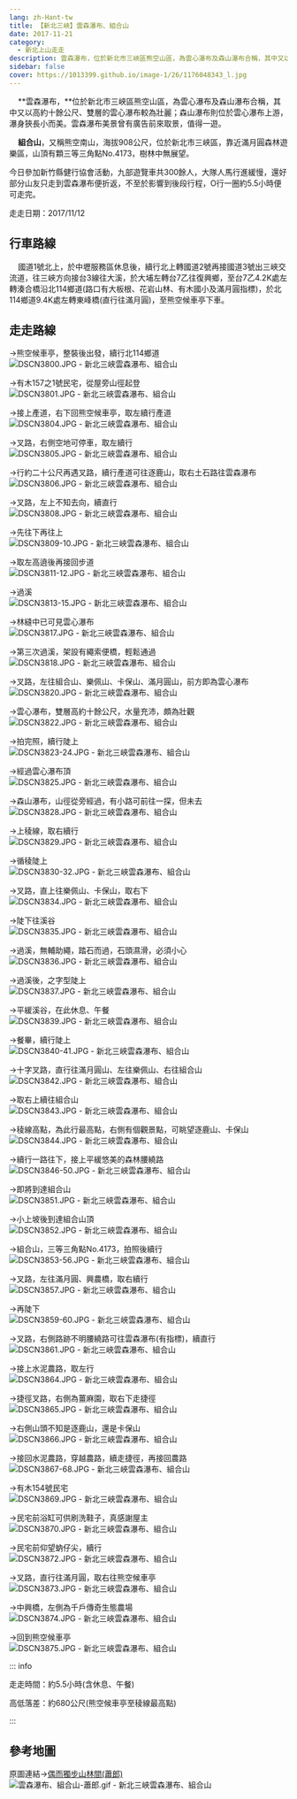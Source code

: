 ```yaml
---
lang: zh-Hant-tw
title: 【新北三峽】雲森瀑布、組合山
date: 2017-11-21
category: 
  - 新北上山走走
description: 雲森瀑布，位於新北市三峽區熊空山區，為雲心瀑布及森山瀑布合稱，其中又以高約十餘公尺、雙層的雲心瀑布較為壯麗；森山瀑布則位於雲心瀑布上游，瀑身狹長小而美。雲森瀑布美景曾有廣告前來取景，值得一遊。 組合山，又稱熊空南山，海拔908公尺，位於新北市三峽區，靠近滿月圓森林遊樂區，山頂有顆三等三角點No.4173，樹林中無展望。 
sidebar: false
cover: https://1013399.github.io/image-1/26/1176048343_l.jpg
---
```


    **雲森瀑布，**位於新北市三峽區熊空山區，為雲心瀑布及森山瀑布合稱，其中又以高約十餘公尺、雙層的雲心瀑布較為壯麗；森山瀑布則位於雲心瀑布上游，瀑身狹長小而美。雲森瀑布美景曾有廣告前來取景，值得一遊。  

    **組合山**，又稱熊空南山，海拔908公尺，位於新北市三峽區，靠近滿月圓森林遊樂區，山頂有顆三等三角點No.4173，樹林中無展望。  

<!-- more -->

今日參加新竹縣健行協會活動，九部遊覽車共300餘人，大隊人馬行進緩慢，還好部分山友只走到雲森瀑布便折返，不至於影響到後段行程，O行一圈約5.5小時便可走完。

走走日期：2017/11/12

## 行車路線
    國道1號北上，於中壢服務區休息後，續行北上轉國道2號再接國道3號出三峽交流道，往三峽方向接台3線往大溪，於大埔左轉台7乙往復興鄉，至台7乙4.2K處左轉湊合橋沿北114鄉道(路口有大板根、花岩山林、有木國小及滿月圓指標)，於北114鄉道9.4K處左轉東峰橋(直行往滿月圓)，至熊空候車亭下車。

## 走走路線
→熊空候車亭，整裝後出發，續行北114鄉道  
![DSCN3800.JPG - 新北三峽雲森瀑布、組合山](https://1013399.github.io/image-1/26/1176048240_l.jpg)

→有木157之1號民宅，從屋旁山徑起登  
![DSCN3801.JPG - 新北三峽雲森瀑布、組合山](https://1013399.github.io/image-1/26/1176048147_l.jpg)

→接上產道，右下回熊空候車亭，取左續行產道  
![DSCN3804.JPG - 新北三峽雲森瀑布、組合山](https://1013399.github.io/image-1/26/1176047544_l.jpg)

→叉路，右側空地可停車，取左續行  
![DSCN3805.JPG - 新北三峽雲森瀑布、組合山](https://1013399.github.io/image-1/26/1176047941_l.jpg)

→行約二十公尺再遇叉路，續行產道可往逐鹿山，取右土石路往雲森瀑布  
![DSCN3806.JPG - 新北三峽雲森瀑布、組合山](https://1013399.github.io/image-1/26/1176048443_l.jpg)

→叉路，左上不知去向，續直行  
![DSCN3808.JPG - 新北三峽雲森瀑布、組合山](https://1013399.github.io/image-1/26/1176047545_l.jpg)

→先往下再往上  
![DSCN3809-10.JPG - 新北三峽雲森瀑布、組合山](https://1013399.github.io/image-1/26/1176047546_l.jpg)

→取左高遶後再接回步道  
![DSCN3811-12.JPG - 新北三峽雲森瀑布、組合山](https://1013399.github.io/image-1/26/1176047943_l.jpg)

→過溪  
![DSCN3813-15.JPG - 新北三峽雲森瀑布、組合山](https://1013399.github.io/image-1/26/1176046941_l.jpg)

→林縫中已可見雲心瀑布  
![DSCN3817.JPG - 新北三峽雲森瀑布、組合山](https://1013399.github.io/image-1/26/1176048445_l.jpg)

→第三次過溪，架設有繩索便橋，輕鬆通過  
![DSCN3818.JPG - 新北三峽雲森瀑布、組合山](https://1013399.github.io/image-1/26/1176048343_l.jpg)

→叉路，左往組合山、樂佩山、卡保山、滿月圓山，前方即為雲心瀑布  
![DSCN3820.JPG - 新北三峽雲森瀑布、組合山](https://1013399.github.io/image-1/26/1176047944_l.jpg)

→雲心瀑布，雙層高約十餘公尺，水量充沛，頗為壯觀  
![DSCN3822.JPG - 新北三峽雲森瀑布、組合山](https://1013399.github.io/image-1/26/1176048040_l.jpg)

→拍完照，續行陡上  
![DSCN3823-24.JPG - 新北三峽雲森瀑布、組合山](https://1013399.github.io/image-1/26/1176047440_l.jpg)

→經過雲心瀑布頂  
![DSCN3825.JPG - 新北三峽雲森瀑布、組合山](https://1013399.github.io/image-1/26/1176046942_l.jpg)

→森山瀑布，山徑從旁經過，有小路可前往一探，但未去  
![DSCN3828.JPG - 新北三峽雲森瀑布、組合山](https://1013399.github.io/image-1/26/1176047743_l.jpg)

→上稜線，取右續行  
![DSCN3829.JPG - 新北三峽雲森瀑布、組合山](https://1013399.github.io/image-1/26/1176048242_l.jpg)

→循稜陡上  
![DSCN3830-32.JPG - 新北三峽雲森瀑布、組合山](https://1013399.github.io/image-1/26/1176047442_l.jpg)

→叉路，直上往樂佩山、卡保山，取右下  
![DSCN3834.JPG - 新北三峽雲森瀑布、組合山](https://1013399.github.io/image-1/26/1176048346_l.jpg)

→陡下往溪谷  
![DSCN3835.JPG - 新北三峽雲森瀑布、組合山](https://1013399.github.io/image-1/26/1176047945_l.jpg)

→過溪，無輔助繩，踏石而過，石頭濕滑，必須小心  
![DSCN3836.JPG - 新北三峽雲森瀑布、組合山](https://1013399.github.io/image-1/26/1176047549_l.jpg)

→過溪後，之字型陡上  
![DSCN3837.JPG - 新北三峽雲森瀑布、組合山](https://1013399.github.io/image-1/26/1176048243_l.jpg)

→平緩溪谷，在此休息、午餐  
![DSCN3839.JPG - 新北三峽雲森瀑布、組合山](https://1013399.github.io/image-1/26/1176047744_l.jpg)

→餐畢，續行陡上  
![DSCN3840-41.JPG - 新北三峽雲森瀑布、組合山](https://1013399.github.io/image-1/26/1176048244_l.jpg)

→十字叉路，直行往滿月圓山、左往樂佩山、右往組合山  
![DSCN3842.JPG - 新北三峽雲森瀑布、組合山](https://1013399.github.io/image-1/26/1176048246_l.jpg)

→取右上續往組合山  
![DSCN3843.JPG - 新北三峽雲森瀑布、組合山](https://1013399.github.io/image-1/26/1176047443_l.jpg)

→稜線高點，為此行最高點，右側有個觀景點，可眺望逐鹿山、卡保山  
![DSCN3844.JPG - 新北三峽雲森瀑布、組合山](https://1013399.github.io/image-1/26/1176048348_l.jpg)

→續行一路往下，接上平緩悠美的森林腰繞路  
![DSCN3846-50.JPG - 新北三峽雲森瀑布、組合山](https://1013399.github.io/image-1/26/1176048446_l.jpg)

→即將到達組合山  
![DSCN3851.JPG - 新北三峽雲森瀑布、組合山](https://1013399.github.io/image-1/26/1176047550_l.jpg)

→小上坡後到達組合山頂  
![DSCN3852.JPG - 新北三峽雲森瀑布、組合山](https://1013399.github.io/image-1/26/1176048247_l.jpg)

→組合山，三等三角點No.4173，拍照後續行  
![DSCN3853-56.JPG - 新北三峽雲森瀑布、組合山](https://1013399.github.io/image-1/26/1176047947_l.jpg)

→叉路，左往滿月圓、興農橋，取右續行  
![DSCN3857.JPG - 新北三峽雲森瀑布、組合山](https://1013399.github.io/image-1/26/1176048248_l.jpg)

→再陡下  
![DSCN3859-60.JPG - 新北三峽雲森瀑布、組合山](https://1013399.github.io/image-1/26/1176047551_l.jpg)

→叉路，右側路跡不明腰繞路可往雲森瀑布(有指標)，續直行  
![DSCN3861.JPG - 新北三峽雲森瀑布、組合山](https://1013399.github.io/image-1/26/1176047745_l.jpg)

→接上水泥農路，取左行  
![DSCN3864.JPG - 新北三峽雲森瀑布、組合山](https://1013399.github.io/image-1/26/1176047948_l.jpg)

→捷徑叉路，右側為薑麻園，取右下走捷徑  
![DSCN3865.JPG - 新北三峽雲森瀑布、組合山](https://1013399.github.io/image-1/26/1176047837_l.jpg)

→右側山頭不知是逐鹿山，還是卡保山  
![DSCN3866.JPG - 新北三峽雲森瀑布、組合山](https://1013399.github.io/image-1/26/1176046643_l.jpg)

→接回水泥農路，穿越農路，續走捷徑，再接回農路  
![DSCN3867-68.JPG - 新北三峽雲森瀑布、組合山](https://1013399.github.io/image-1/26/1176048152_l.jpg)

→有木154號民宅  
![DSCN3869.JPG - 新北三峽雲森瀑布、組合山](https://1013399.github.io/image-1/26/1176047552_l.jpg)

→民宅前浴缸可供刷洗鞋子，真感謝屋主  
![DSCN3870.JPG - 新北三峽雲森瀑布、組合山](https://1013399.github.io/image-1/26/1176048349_l.jpg)

→民宅前仰望蚋仔尖，續行  
![DSCN3872.JPG - 新北三峽雲森瀑布、組合山](https://1013399.github.io/image-1/26/1176048448_l.jpg)

→叉路，直行往滿月圓，取右往熊空候車亭  
![DSCN3873.JPG - 新北三峽雲森瀑布、組合山](https://1013399.github.io/image-1/26/1176047445_l.jpg)

→中興橋，左側為千戶傳奇生態農場  
![DSCN3874.JPG - 新北三峽雲森瀑布、組合山](https://1013399.github.io/image-1/26/1176048350_l.jpg)

→回到熊空候車亭  
![DSCN3875.JPG - 新北三峽雲森瀑布、組合山](https://1013399.github.io/image-1/26/1176046943_l.jpg)

::: info

走走時間：約5.5小時(含休息、午餐)

高低落差：約680公尺(熊空候車亭至稜線最高點)

:::

## 參考地圖
原圖連結→[偶而獨步山林間(蕭郎)](https://www.waytogo.cc/user/kenny/2008/w750/index.htm)  
![雲森瀑布、組合山-蕭郎.gif - 新北三峽雲森瀑布、組合山](https://1013399.github.io/image-1/26/1176048351_l.jpg)